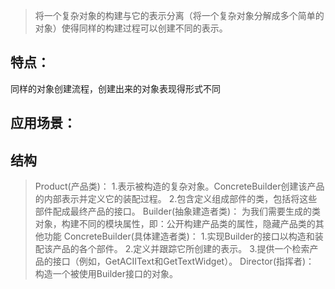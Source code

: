 > 将一个复杂对象的构建与它的表示分离（将一个复杂对象分解成多个简单的对象）使得同样的构建过程可以创建不同的表示。


## 特点：
 同样的对象创建流程，创建出来的对象表现得形式不同
## 应用场景：

## 结构
> Product(产品类)：
    1.表示被构造的复杂对象。ConcreteBuilder创建该产品的内部表示并定义它的装配过程。
    2.包含定义组成部件的类，包括将这些部件配成最终产品的接口。
> Builder(抽象建造者类)：
    为我们需要生成的类对象，构建不同的模块属性，即：公开构建产品类的属性，隐藏产品类的其他功能
> ConcreteBuilder(具体建造者类)：
    1.实现Builder的接口以构造和装配该产品的各个部件。
    2.定义并跟踪它所创建的表示。
    3.提供一个检索产品的接口（例如，GetACIIText和GetTextWidget）。
> Director(指挥者)：
    构造一个被使用Builder接口的对象。